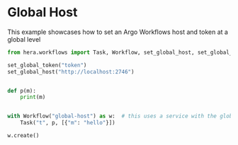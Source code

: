 # Global Host

This example showcases how to set an Argo Workflows host and token at a global level

```python
from hera.workflows import Task, Workflow, set_global_host, set_global_token

set_global_token("token")
set_global_host("http://localhost:2746")


def p(m):
    print(m)


with Workflow("global-host") as w:  # this uses a service with the global token and host
    Task("t", p, [{"m": "hello"}])

w.create()
```
